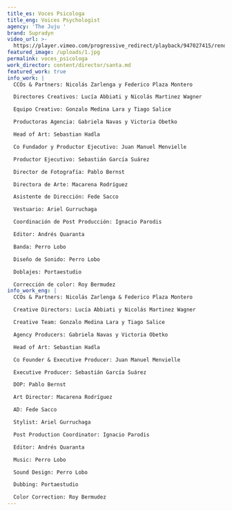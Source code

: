 ```yaml
---
title_es: Voces Psicologa
title_eng: Voices Psychologist
agency: 'The Juju '
brand: Supradyn
video_url: >-
  https://player.vimeo.com/progressive_redirect/playback/947027415/rendition/1080p/file.mp4?loc=external&log_user=0&signature=ba41e542e1012f77df1cf6eecfd7eacb508806101cf57f292127f3cb6777589b
featured_image: /uploads/1.jpg
permalink: voces_psicologa
work_director: content/director/santa.md
featured_work: true
info_work: |
  CCOs & Partners: Nicolás Zarlenga y Federico Plaza Montero

  Directores Creativos: Lucía Abbiati y Nicolás Martinez Wagner

  Equipo Creativo: Gonzalo Medina Lara y Tiago Salice

  Productoras Agencia: Gabriela Navas y Victoria Obetko

  Head of Art: Sebastian Hadla

  Co Fundador y Productor Ejecutivo: Juan Manuel Menvielle

  Productor Ejecutivo: Sebastián García Suárez

  Director de Fotografía: Pablo Bernst

  Directora de Arte: Macarena Rodríguez

  Asistente de Dirección: Fede Sacco

  Vestuario: Ariel Gurruchaga

  Coordinación de Post Producción: Ignacio Parodis

  Editor: Andrés Quaranta

  Banda: Perro Lobo

  Diseño de Sonido: Perro Lobo

  Doblajes: Portaestudio

  Corrección de color: Roy Bermudez
info_work_eng: |
  CCOs & Partners: Nicolás Zarlenga & Federico Plaza Montero

  Creative Directors: Lucía Abbiati y Nicolás Martinez Wagner

  Creative Team: Gonzalo Medina Lara y Tiago Salice

  Agency Producers: Gabriela Navas y Victoria Obetko

  Head of Art: Sebastian Hadla

  Co Founder & Executive Producer: Juan Manuel Menvielle

  Executive Producer: Sebastián García Suárez

  DOP: Pablo Bernst

  Art Director: Macarena Rodríguez

  AD: Fede Sacco

  Stylist: Ariel Gurruchaga

  Post Production Coordinator: Ignacio Parodis

  Editor: Andrés Quaranta

  Music: Perro Lobo

  Sound Design: Perro Lobo

  Dubbing: Portaestudio

  Color Correction: Roy Bermudez
---
```


